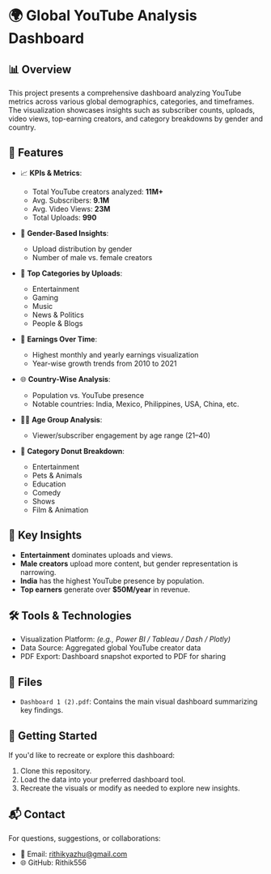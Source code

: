 # 🌍 Global YouTube Analysis Dashboard

## 📊 Overview

This project presents a comprehensive dashboard analyzing YouTube metrics across various global demographics, categories, and timeframes. The visualization showcases insights such as subscriber counts, uploads, video views, top-earning creators, and category breakdowns by gender and country.

## 📁 Features

- 📈 **KPIs & Metrics**: 
  - Total YouTube creators analyzed: **11M+**
  - Avg. Subscribers: **9.1M**
  - Avg. Video Views: **23M**
  - Total Uploads: **990**

- 👤 **Gender-Based Insights**:
  - Upload distribution by gender
  - Number of male vs. female creators

- 🎥 **Top Categories by Uploads**:
  - Entertainment
  - Gaming
  - Music
  - News & Politics
  - People & Blogs

- 📅 **Earnings Over Time**:
  - Highest monthly and yearly earnings visualization
  - Year-wise growth trends from 2010 to 2021

- 🌐 **Country-Wise Analysis**:
  - Population vs. YouTube presence
  - Notable countries: India, Mexico, Philippines, USA, China, etc.

- 🧑‍🏫 **Age Group Analysis**:
  - Viewer/subscriber engagement by age range (21–40)

- 🍩 **Category Donut Breakdown**:
  - Entertainment
  - Pets & Animals
  - Education
  - Comedy
  - Shows
  - Film & Animation

## 📌 Key Insights

- **Entertainment** dominates uploads and views.
- **Male creators** upload more content, but gender representation is narrowing.
- **India** has the highest YouTube presence by population.
- **Top earners** generate over **$50M/year** in revenue.

## 🛠️ Tools & Technologies

- Visualization Platform: *(e.g., Power BI / Tableau / Dash / Plotly)*  
- Data Source: Aggregated global YouTube creator data  
- PDF Export: Dashboard snapshot exported to PDF for sharing

## 🧾 Files

- `Dashboard 1 (2).pdf`: Contains the main visual dashboard summarizing key findings.

## 🚀 Getting Started

If you'd like to recreate or explore this dashboard:

1. Clone this repository.
2. Load the data into your preferred dashboard tool.
3. Recreate the visuals or modify as needed to explore new insights.


## 📬 Contact

For questions, suggestions, or collaborations:

- 📧 Email: rithikyazhu@gmail.com
- 🌐 GitHub: Rithik556

